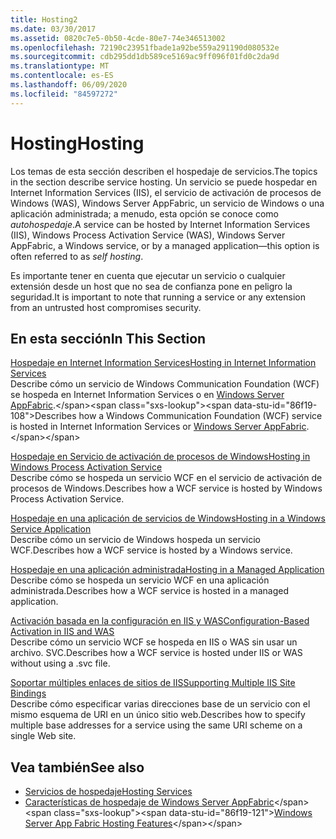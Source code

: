 ```yaml
---
title: Hosting2
ms.date: 03/30/2017
ms.assetid: 0820c7e5-0b50-4cde-80e7-74e346513002
ms.openlocfilehash: 72190c23951fbade1a92be559a291190d080532e
ms.sourcegitcommit: cdb295dd1db589ce5169ac9ff096f01fd0c2da9d
ms.translationtype: MT
ms.contentlocale: es-ES
ms.lasthandoff: 06/09/2020
ms.locfileid: "84597272"
---
```

# <a name="hosting"></a><span data-ttu-id="86f19-102">Hosting</span><span class="sxs-lookup"><span data-stu-id="86f19-102">Hosting</span></span>
<span data-ttu-id="86f19-103">Los temas de esta sección describen el hospedaje de servicios.</span><span class="sxs-lookup"><span data-stu-id="86f19-103">The topics in the section describe service hosting.</span></span> <span data-ttu-id="86f19-104">Un servicio se puede hospedar en Internet Information Services (IIS), el servicio de activación de procesos de Windows (WAS), Windows Server AppFabric, un servicio de Windows o una aplicación administrada; a menudo, esta opción se conoce como *autohospedaje*.</span><span class="sxs-lookup"><span data-stu-id="86f19-104">A service can be hosted by Internet Information Services (IIS), Windows Process Activation Service (WAS), Windows Server AppFabric, a Windows service, or by a managed application—this option is often referred to as *self hosting*.</span></span>  
  
 <span data-ttu-id="86f19-105">Es importante tener en cuenta que ejecutar un servicio o cualquier extensión desde un host que no sea de confianza pone en peligro la seguridad.</span><span class="sxs-lookup"><span data-stu-id="86f19-105">It is important to note that running a service or any extension from an untrusted host compromises security.</span></span>  
  
## <a name="in-this-section"></a><span data-ttu-id="86f19-106">En esta sección</span><span class="sxs-lookup"><span data-stu-id="86f19-106">In This Section</span></span>  
 [<span data-ttu-id="86f19-107">Hospedaje en Internet Information Services</span><span class="sxs-lookup"><span data-stu-id="86f19-107">Hosting in Internet Information Services</span></span>](hosting-in-internet-information-services.md)  
 <span data-ttu-id="86f19-108">Describe cómo un servicio de Windows Communication Foundation (WCF) se hospeda en Internet Information Services o en [Windows Server AppFabric](https://docs.microsoft.com/previous-versions/appfabric/ff384253(v=azure.10)).</span><span class="sxs-lookup"><span data-stu-id="86f19-108">Describes how a Windows Communication Foundation (WCF) service is hosted in Internet Information Services or [Windows Server AppFabric](https://docs.microsoft.com/previous-versions/appfabric/ff384253(v=azure.10)).</span></span>  
  
 [<span data-ttu-id="86f19-109">Hospedaje en Servicio de activación de procesos de Windows</span><span class="sxs-lookup"><span data-stu-id="86f19-109">Hosting in Windows Process Activation Service</span></span>](hosting-in-windows-process-activation-service.md)  
 <span data-ttu-id="86f19-110">Describe cómo se hospeda un servicio WCF en el servicio de activación de procesos de Windows.</span><span class="sxs-lookup"><span data-stu-id="86f19-110">Describes how a WCF service is hosted by Windows Process Activation Service.</span></span>  
  
 [<span data-ttu-id="86f19-111">Hospedaje en una aplicación de servicios de Windows</span><span class="sxs-lookup"><span data-stu-id="86f19-111">Hosting in a Windows Service Application</span></span>](hosting-in-a-windows-service-application.md)  
 <span data-ttu-id="86f19-112">Describe cómo un servicio de Windows hospeda un servicio WCF.</span><span class="sxs-lookup"><span data-stu-id="86f19-112">Describes how a WCF service is hosted by a Windows service.</span></span>  
  
 [<span data-ttu-id="86f19-113">Hospedaje en una aplicación administrada</span><span class="sxs-lookup"><span data-stu-id="86f19-113">Hosting in a Managed Application</span></span>](hosting-in-a-managed-application.md)  
 <span data-ttu-id="86f19-114">Describe cómo se hospeda un servicio WCF en una aplicación administrada.</span><span class="sxs-lookup"><span data-stu-id="86f19-114">Describes how a WCF service is hosted in a managed application.</span></span>  
  
 [<span data-ttu-id="86f19-115">Activación basada en la configuración en IIS y WAS</span><span class="sxs-lookup"><span data-stu-id="86f19-115">Configuration-Based Activation in IIS and WAS</span></span>](configuration-based-activation-in-iis-and-was.md)  
 <span data-ttu-id="86f19-116">Describe cómo un servicio WCF se hospeda en IIS o WAS sin usar un archivo. SVC.</span><span class="sxs-lookup"><span data-stu-id="86f19-116">Describes how a WCF service is hosted under IIS or WAS without using a .svc file.</span></span>  
  
 [<span data-ttu-id="86f19-117">Soportar múltiples enlaces de sitios de IIS</span><span class="sxs-lookup"><span data-stu-id="86f19-117">Supporting Multiple IIS Site Bindings</span></span>](supporting-multiple-iis-site-bindings.md)  
 <span data-ttu-id="86f19-118">Describe cómo especificar varias direcciones base de un servicio con el mismo esquema de URI en un único sitio web.</span><span class="sxs-lookup"><span data-stu-id="86f19-118">Describes how to specify multiple base addresses for a service using the same URI scheme on a single Web site.</span></span>  
  
## <a name="see-also"></a><span data-ttu-id="86f19-119">Vea también</span><span class="sxs-lookup"><span data-stu-id="86f19-119">See also</span></span>

- [<span data-ttu-id="86f19-120">Servicios de hospedaje</span><span class="sxs-lookup"><span data-stu-id="86f19-120">Hosting Services</span></span>](../hosting-services.md)
- <span data-ttu-id="86f19-121">[Características de hospedaje de Windows Server AppFabric](https://docs.microsoft.com/previous-versions/appfabric/ee677189(v=azure.10))</span><span class="sxs-lookup"><span data-stu-id="86f19-121">[Windows Server App Fabric Hosting Features](https://docs.microsoft.com/previous-versions/appfabric/ee677189(v=azure.10))</span></span>
